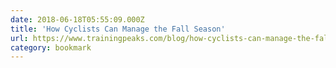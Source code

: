 ```yaml
---
date: 2018-06-18T05:55:09.000Z
title: 'How Cyclists Can Manage the Fall Season'
url: https://www.trainingpeaks.com/blog/how-cyclists-can-manage-the-fall-season/
category: bookmark
---
```

